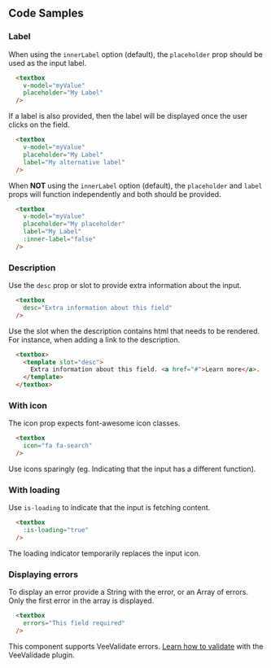 ## Code Samples

### Label
When using the ```innerLabel``` option (default), the ```placeholder``` prop should be used as the input label.
```html
  <textbox
    v-model="myValue"
    placeholder="My Label"
  />
```

If a label is also provided, then the label will be displayed once the user clicks on the field.
```html
  <textbox
    v-model="myValue"
    placeholder="My Label"
    label="My alternative label"
  />
```

When **NOT** using the ```innerLabel``` option (default), the ```placeholder``` and ```label``` props will function independently and both should be provided.
```html
  <textbox
    v-model="myValue"
    placeholder="My placeholder"
    label="My Label"
    :inner-label="false"
  />
```

### Description
Use the ```desc``` prop or slot to provide extra information about the input.
```html
  <textbox
    desc="Extra information about this field"
  />
```

Use the slot when the description contains html that needs to be rendered. For instance, when adding a link to the description.
```html
  <textbox>
    <template slot="desc">
      Extra information about this field. <a href="#">Learn more</a>.
    </template>
  </textbox>
```

### With icon
The icon prop expects font-awesome icon classes.
```html
  <textbox
    icon="fa fa-search"
  />
```
<alert>Use icons sparingly (eg. Indicating that the input has a different function).</alert>

### With loading
Use ```is-loading``` to indicate that the input is fetching content.
```html
  <textbox
    :is-loading="true"
  />
```
<alert>The loading indicator temporarily replaces the input icon.</alert>

### Displaying errors
To display an error provide a String with the error, or an Array of errors. Only the first error in the array is displayed.
```html
  <textbox
    errors="This field required"
  />
```

<alert>This component supports VeeValidate errors. [Learn how to validate](/vee-validate-integration) with the VeeValidade plugin.<a></alert>